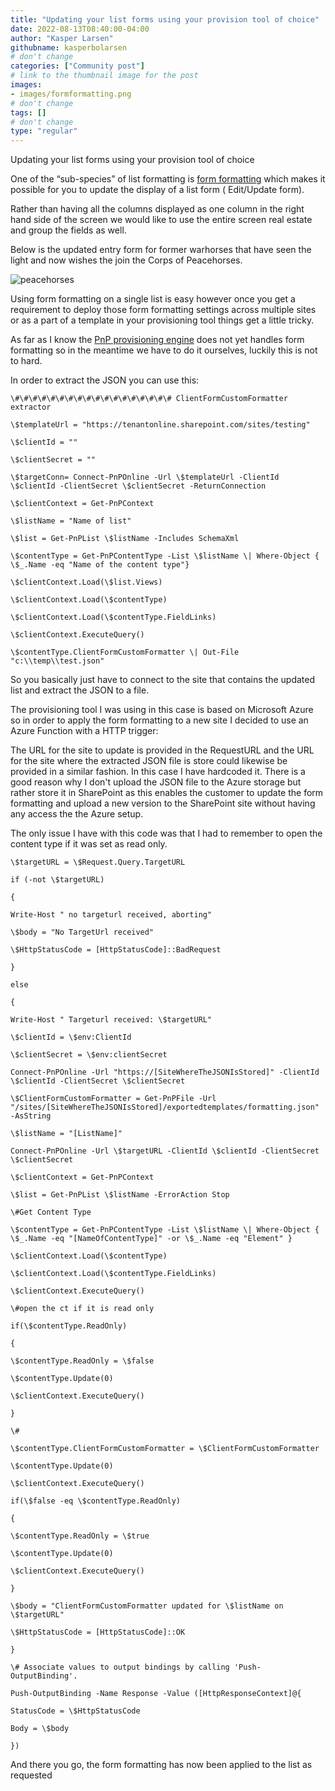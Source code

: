 ```yaml
---
title: "Updating your list forms using your provision tool of choice"
date: 2022-08-13T08:40:00-04:00
author: "Kasper Larsen"
githubname: kasperbolarsen
# don't change
categories: ["Community post"]
# link to the thumbnail image for the post
images:
- images/formformatting.png
# don't change
tags: []
# don't change
type: "regular"
---
```



Updating your list forms using your provision tool of choice

One of the “sub-species” of list formatting is [form formatting](https://docs.microsoft.com/en-us/sharepoint/dev/declarative-customization/list-form-configuration) which makes it possible for you to update the display of a list form ( Edit/Update form).

Rather than having all the columns displayed as one column in the right hand side of the screen we would like to use the entire screen real estate and group the fields as well.

Below is the updated entry form for former warhorses that have seen the light and now wishes the join the Corps of Peacehorses.

![peacehorses](/images/formformatting.png)

Using form formatting on a single list is easy however once you get a requirement to deploy those form formatting settings across multiple sites or as a part of a template in your provisioning tool things get a little tricky.

As far as I know the [PnP provisioning engine](https://docs.microsoft.com/en-us/sharepoint/dev/solution-guidance/introducing-the-pnp-provisioning-engine) does not yet handles form formatting so in the meantime we have to do it ourselves, luckily this is not to hard.

In order to extract the JSON you can use this:

    \#\#\#\#\#\#\#\#\#\#\#\#\#\#\#\#\#\# ClientFormCustomFormatter extractor
    
    \$templateUrl = "https://tenantonline.sharepoint.com/sites/testing"
    
    \$clientId = ""
    
    \$clientSecret = ""
    
    \$targetConn= Connect-PnPOnline -Url \$templateUrl -ClientId \$clientId -ClientSecret \$clientSecret -ReturnConnection
    
    \$clientContext = Get-PnPContext
    
    \$listName = "Name of list"
    
    \$list = Get-PnPList \$listName -Includes SchemaXml
    
    \$contentType = Get-PnPContentType -List \$listName \| Where-Object { \$_.Name -eq "Name of the content type"}
    
    \$clientContext.Load(\$list.Views)
    
    \$clientContext.Load(\$contentType)
    
    \$clientContext.Load(\$contentType.FieldLinks)
    
    \$clientContext.ExecuteQuery()
    
    \$contentType.ClientFormCustomFormatter \| Out-File "c:\\temp\\test.json"
    
So you basically just have to connect to the site that contains the updated list and extract the JSON to a file.

The provisioning tool I was using in this case is based on Microsoft Azure so in order to apply the form formatting to a new site I decided to use an Azure Function with a HTTP trigger:

The URL for the site to update is provided in the RequestURL and the URL for the site where the extracted JSON file is store could likewise be provided in a similar fashion. In this case I have hardcoded it.
There is a good reason why I don't upload the JSON file to the Azure storage but rather store it in SharePoint as this enables the customer to update the form formatting and upload a new version to the SharePoint site without having any access the the Azure setup. 

The only issue I have with this code was that I had to remember to open the content type if it was set as read only.

    \$targetURL = \$Request.Query.TargetURL
    
    if (-not \$targetURL)
    
    {
    
    Write-Host " no targeturl received, aborting"
    
    \$body = "No TargetUrl received"
    
    \$HttpStatusCode = [HttpStatusCode]::BadRequest
    
    }
    
    else
    
    {
    
    Write-Host " Targeturl received: \$targetURL"
    
    \$clientId = \$env:ClientId
    
    \$clientSecret = \$env:clientSecret
    
    Connect-PnPOnline -Url "https://[SiteWhereTheJSONIsStored]" -ClientId \$clientId -ClientSecret \$clientSecret
    
    \$ClientFormCustomFormatter = Get-PnPFile -Url "/sites/[SiteWhereTheJSONIsStored]/exportedtemplates/formatting.json" -AsString
    
    \$listName = "[ListName]"
    
    Connect-PnPOnline -Url \$targetURL -ClientId \$clientId -ClientSecret \$clientSecret
    
    \$clientContext = Get-PnPContext
    
    \$list = Get-PnPList \$listName -ErrorAction Stop
    
    \#Get Content Type
    
    \$contentType = Get-PnPContentType -List \$listName \| Where-Object { \$_.Name -eq "[NameOfContentType]" -or \$_.Name -eq "Element" }
    
    \$clientContext.Load(\$contentType)
    
    \$clientContext.Load(\$contentType.FieldLinks)
    
    \$clientContext.ExecuteQuery()
    
    \#open the ct if it is read only
    
    if(\$contentType.ReadOnly)
    
    {
    
    \$contentType.ReadOnly = \$false
    
    \$contentType.Update(0)
    
    \$clientContext.ExecuteQuery()
    
    }
    
    \#
    
    \$contentType.ClientFormCustomFormatter = \$ClientFormCustomFormatter
    
    \$contentType.Update(0)
    
    \$clientContext.ExecuteQuery()
    
    if(\$false -eq \$contentType.ReadOnly)
    
    {
    
    \$contentType.ReadOnly = \$true
    
    \$contentType.Update(0)
    
    \$clientContext.ExecuteQuery()
    
    }
    
    \$body = "ClientFormCustomFormatter updated for \$listName on \$targetURL"
    
    \$HttpStatusCode = [HttpStatusCode]::OK
    
    }
    
    \# Associate values to output bindings by calling 'Push-OutputBinding'.
    
    Push-OutputBinding -Name Response -Value ([HttpResponseContext]@{
    
    StatusCode = \$HttpStatusCode
    
    Body = \$body
    
    })
    
And there you go, the form formatting has now been applied to the list as requested
